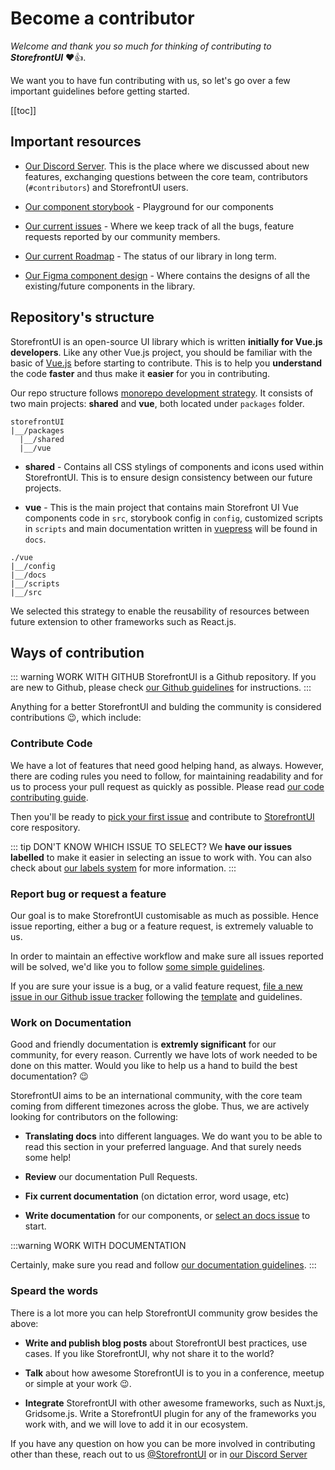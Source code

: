 # Become a contributor

_Welcome and thank you so much for thinking of contributing to **StorefrontUI**_ ❤️👍.

We want you to have fun contributing with us, so let's go over a few important guidelines before getting started.

[[toc]]

## Important resources

* [Our Discord Server](https://discord.gg/GS8hqFS). This is the place where we discussed about new features, exchanging questions between the core team, contributors (`#contributors`) and StorefrontUI users.
* [Our component storybook](https://storybook.storefrontui.io/) - Playground for our components
* [Our current issues](https://github.com/DivanteLtd/storefront-ui/issues) - Where we keep track of all the bugs, feature requests reported by our community members.
* [Our current Roadmap](https://github.com/DivanteLtd/storefront-ui/blob/develop/ROADMAP.md) - The status of our library in long term.

* [Our Figma component design](https://www.figma.com/file/hrwE3VsMBHgdJoS86rVr4W/Desktop-%26-Mobile-Vue-Storefront?node-id=99%3A0) - Where contains the designs of all the existing/future components in the library.

## Repository's structure

StorefrontUI is an open-source UI library which is written **initially for Vue.js developers**. Like any other Vue.js project, you should be familiar with the basic of [Vue.js](https://vuejs.org) before starting to contribute. This is to help you **understand** the code **faster** and thus make it **easier** for you in contributing.

Our repo structure follows [monorepo development strategy](https://www.atlassian.com/git/tutorials/monorepos). It consists of two main projects: **shared** and **vue**, both located under `packages` folder.

```
storefrontUI
|__/packages
  |__/shared
  |__/vue
```
* **shared** - Contains all CSS stylings of components and icons used within StorefrontUI. This is to ensure design consistency between our future projects.

* **vue** - This is the main project that contains main Storefront UI Vue components code in `src`, storybook config in `config`, customized scripts in `scripts` and main documentation written in [vuepress](https://vuepress.vuejs.org) will be found in `docs`.

```
./vue
|__/config
|__/docs
|__/scripts
|__/src
```

We selected this strategy to enable the reusability of resources between future extension to other frameworks such as React.js.

## Ways of contribution

::: warning WORK WITH GITHUB
StorefrontUI is a Github repository. If you are new to Github, please check [our Github guidelines](github-guidelines.md) for instructions.
:::

Anything for a better StorefrontUI and bulding the community is considered contributions :wink:, which include:

### Contribute Code
We have a lot of features that need good helping hand, as always. However, there are coding rules you need to follow, for maintaining readability and for us to process your pull request as quickly as possible. Please read [our code contributing guide](coding-guidelines.md).

Then you'll be ready to [pick your first issue](https://github.com/DivanteLtd/storefront-ui/issues?q=is%3Aopen+is%3Aissue+label%3A%22good+first+issue%22) and contribute to [StorefrontUI](https://github.com/DivanteLtd/storefront-ui) core respository.

::: tip DON'T KNOW WHICH ISSUE TO SELECT?
We **have our issues labelled** to make it easier in selecting an issue to work with. You can also check about [our labels system](github-guidelines.md#_3-select-a-github-issue) for more information.
:::

### Report bug or request a feature
Our goal is to make StorefrontUI customisable as much as possible. Hence issue reporting, either a bug or a feature request, is extremely valuable to us.

In order to maintain an effective workflow and make sure all issues reported will be solved, we'd like you to follow [some simple guidelines](issue-report-guidelines.md).

If you are sure your issue is a bug, or a valid feature request, [file a new issue in our Github issue tracker](https://github.com/DivanteLtd/storefront-ui/issues/new) following the [template](issue-report-guidelines#issue-template) and guidelines.

### Work on Documentation

Good and friendly documentation is **extremly significant** for our community, for every reason. Currently we have lots of work needed to be done on this matter. Would you like to help us a hand to build the best documentation? 😉

StorefrontUI aims to be an international community, with the core team coming from different timezones across the globe. Thus, we are actively looking for contributors on the following:

* **Translating docs** into different languages. We do want you to be able to read this section in your preferred language. And that surely needs some help!

* **Review** our documentation Pull Requests.

* **Fix current documentation** (on dictation error, word usage, etc)

* **Write documentation** for our components, or [select an docs issue](https://github.com/DivanteLtd/storefront-ui/issues?q=is%3Aopen+is%3Aissue+label%3Adocs) to start.

:::warning WORK WITH DOCUMENTATION

Certainly, make sure you read and follow [our documentation guidelines](documentation-guidelines.md). 
:::

### Speard the words

There is a lot more you can help StorefrontUI community grow besides the above:

* **Write and publish blog posts** about StorefrontUI best practices, use cases. If you like StorefrontUI, why not share it to the world?

* **Talk** about how awesome StorefrontUI is to you in a conference, meetup or simple at your work 😉.

* **Integrate** StorefrontUI with other awesome frameworks, such as Nuxt.js, Gridsome.js. Write a StorefrontUI plugin for any of the frameworks you work with, and we will love to add it in our ecosystem.

If you have any question on how you can be more involved in contributing other than these, reach out to us [@StorefrontUI](https://twitter.com/StorefrontUI) or in [our Discord Server](https://discord.gg/GS8hqFS)
